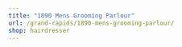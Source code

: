 ```yaml
---
title: "1890 Mens Grooming Parlour"
url: /grand-rapids/1890-mens-grooming-parlour/
shop: hairdresser
---
```

